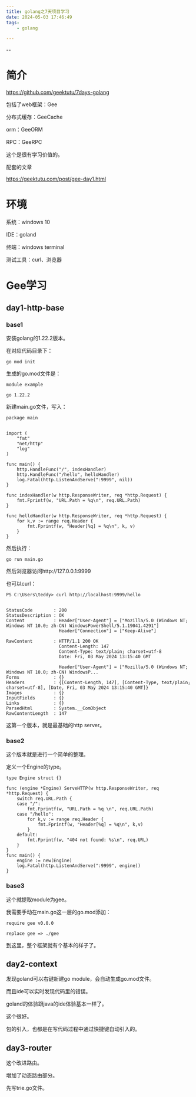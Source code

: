 ```yaml
---
title: golang之7天项目学习
date: 2024-05-03 17:46:49
tags:
	- golang

---
```


--

# 简介

https://github.com/geektutu/7days-golang

包括了web框架：Gee

分布式缓存：GeeCache

orm：GeeORM

RPC：GeeRPC

这个是很有学习价值的。

配套的文章

https://geektutu.com/post/gee-day1.html

#  环境

系统：windows 10

IDE：goland

终端：windows terminal

测试工具：curl、浏览器

# Gee学习

## day1-http-base

### base1

安装golang的1.22.2版本。

在对应代码目录下：

```
go mod init
```

生成的go.mod文件是：

```
module example

go 1.22.2
```

新建main.go文件，写入：

```
package main


import (
	"fmt"
	"net/http"
	"log"
)

func main() {
	http.HandleFunc("/", indexHandler)
	http.HandleFunc("/hello", helloHandler)
	log.Fatal(http.ListenAndServe(":9999", nil))
}

func indexHandler(w http.ResponseWriter, req *http.Request) {
	fmt.Fprintf(w, "URL.Path = %q\n", req.URL.Path)
}

func helloHandler(w http.ResponseWriter, req *http.Request) {
	for k,v := range req.Header {
		fmt.Fprintf(w, "Header[%q] = %q\n", k, v)
	}
}
```

然后执行：

```
go run main.go
```

然后浏览器访问http://127.0.0.1:9999

也可以curl：

```
PS C:\Users\teddy> curl http://localhost:9999/hello


StatusCode        : 200
StatusDescription : OK
Content           : Header["User-Agent"] = ["Mozilla/5.0 (Windows NT; Windows NT 10.0; zh-CN) WindowsPowerShell/5.1.19041.4291"]
                    Header["Connection"] = ["Keep-Alive"]

RawContent        : HTTP/1.1 200 OK
                    Content-Length: 147
                    Content-Type: text/plain; charset=utf-8
                    Date: Fri, 03 May 2024 13:15:40 GMT

                    Header["User-Agent"] = ["Mozilla/5.0 (Windows NT; Windows NT 10.0; zh-CN) WindowsP...
Forms             : {}
Headers           : {[Content-Length, 147], [Content-Type, text/plain; charset=utf-8], [Date, Fri, 03 May 2024 13:15:40 GMT]}
Images            : {}
InputFields       : {}
Links             : {}
ParsedHtml        : System.__ComObject
RawContentLength  : 147
```

这第一个版本，就是最基础的http server。

### base2

这个版本就是进行一个简单的整理。

定义一个Engine的type。

```
type Engine struct {}

func (engine *Engine) ServeHTTP(w http.ResponseWriter, req *http.Request) {
	switch req.URL.Path {
	case "/":
		fmt.Fprintf(w, "URL.Path = %q \n", req.URL.Path)
	case "/hello":
		for k,v := range req.Header {
			fmt.Fprintf(w, "Header[%q] = %q\n", k,v)
		}
	default:
		fmt.Fprintf(w, "404 not found: %s\n", req.URL)
	}
}
func main() {
	engine := new(Engine)
	log.Fatal(http.ListenAndServe(":9999", engine))
}
```

### base3

这个就提取module为gee。

我需要手动在main.go这一层的go.mod添加：

```
require gee v0.0.0

replace gee => ./gee
```

到这里，整个框架就有个基本的样子了。

## day2-context

发现goland可以右键新建go module，会自动生成go.mod文件。

而且ide可以实时发现代码里的错误。

goland的体验跟java的ide体验基本一样了。

这个很好。

包的引入，也都是在写代码过程中通过快捷键自动引入的。

## day3-router

这个改进路由。

增加了动态路由部分。

先写trie.go文件。

